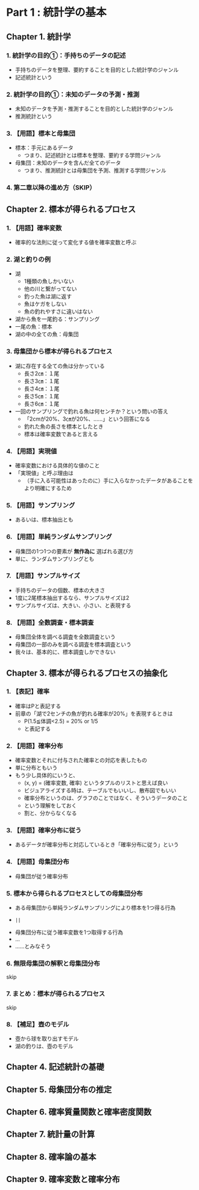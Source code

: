 # Part 1 : 統計学の基本

## Chapter 1. 統計学

### 1. 統計学の目的①：手持ちのデータの記述

- 手持ちのデータを整理、要約することを目的とした統計学のジャンル
- 記述統計という

### 2. 統計学の目的①：未知のデータの予測・推測

- 未知のデータを予測・推測することを目的とした統計学のジャンル
- 推測統計という

### 3. 【用語】標本と母集団

- 標本：手元にあるデータ
  - つまり、記述統計とは標本を整理、要約する学問ジャンル
- 母集団：未知のデータを含んだ全てのデータ
  - つまり、推測統計とは母集団を予測、推測する学問ジャンル

### 4. 第二章以降の進め方（SKIP）

## Chapter 2. 標本が得られるプロセス

### 1. 【用語】確率変数

- 確率的な法則に従って変化する値を確率変数と呼ぶ

### 2. 湖と釣りの例

- 湖
  - 1種類の魚しかいない
  - 他の川と繋がってない
  - 釣った魚は湖に返す
  - 魚はケガをしない
  - 魚の釣れやすさに違いはない
- 湖から魚を一尾釣る：サンプリング
- 一尾の魚：標本
- 湖の中の全ての魚：母集団

### 3. 母集団から標本が得られるプロセス

- 湖に存在する全ての魚は分かっている
  - 長さ2㎝：１尾
  - 長さ3㎝：１尾
  - 長さ4㎝：１尾
  - 長さ5㎝：１尾
  - 長さ6㎝：１尾
- 一回のサンプリングで釣れる魚は何センチか？という問いの答え
  - 「2cmが20%、3㎝が20%、……」という回答になる
  - 釣れた魚の長さを標本としたとき
  - 標本は確率変数であると言える

### 4. 【用語】実現値

- 確率変数における具体的な値のこと
- 「実現値」と呼ぶ理由は
  - （手に入る可能性はあったのに）手に入らなかったデータがあることをより明確にするため

### 5. 【用語】サンプリング

- あるいは、標本抽出とも

### 6. 【用語】単純ランダムサンプリング

- 母集団の1つ1つの要素が **無作為に** 選ばれる選び方
- 単に、ランダムサンプリングとも

### 7. 【用語】サンプルサイズ

- 手持ちのデータの個数、標本の大きさ
- 1度に2尾標本抽出するなら、サンプルサイズは2
- サンプルサイズは、大きい、小さい、と表現する

### 8. 【用語】全数調査・標本調査

- 母集団全体を調べる調査を全数調査という
- 母集団の一部のみを調べる調査を標本調査という
- 我々は、基本的に、標本調査しかできない

## Chapter 3. 標本が得られるプロセスの抽象化

### 1. 【表記】確率

- 確率はPと表記する
- 前章の「湖で2センチの魚が釣れる確率が20%」を表現するときは
  - P(1.5≦体調<2.5) = 20% or 1/5
  - と表記する

### 2. 【用語】確率分布

- 確率変数とそれに付与された確率との対応を表したもの
- 単に分布ともいう
- もう少し具体的にいうと、
  - (x, y) = (確率変数, 確率) というタプルのリストと思えば良い
  - ビジュアライズする時は、テーブルでもいいし、散布図でもいい
  - 確率分布というのは、グラフのことではなく、そういうデータのこと
  - という理解をしておく
  - 割と、分からなくなる

### 3. 【用語】確率分布に従う

- あるデータが確率分布と対応しているとき「確率分布に従う」という

### 4. 【用語】母集団分布

- 母集団が従う確率分布

### 5. 標本から得られるプロセスとしての母集団分布

- ある母集団から単純ランダムサンプリングにより標本を1つ得る行為
-     ||
- 母集団分布に従う確率変数を1つ取得する行為
- …
- ……とみなそう

### 6. 無限母集団の解釈と母集団分布

skip

### 7. まとめ：標本が得られるプロセス

skip

### 8. 【補足】壺のモデル

- 壺から球を取り出すモデル
- 湖の釣りは、壺のモデル

## Chapter 4. 記述統計の基礎



## Chapter 5. 母集団分布の推定



## Chapter 6. 確率質量関数と確率密度関数



## Chapter 7. 統計量の計算



## Chapter 8. 確率論の基本



## Chapter 9. 確率変数と確率分布



